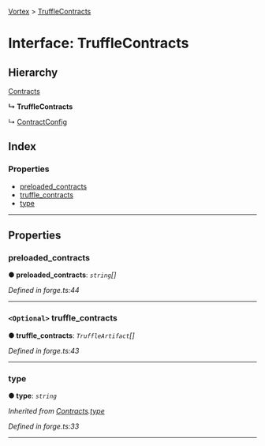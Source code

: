 [Vortex](../README.md) > [TruffleContracts](../interfaces/trufflecontracts.md)

# Interface: TruffleContracts

## Hierarchy

 [Contracts](contracts.md)

**↳ TruffleContracts**

↳  [ContractConfig](contractconfig.md)

## Index

### Properties

* [preloaded_contracts](trufflecontracts.md#preloaded_contracts)
* [truffle_contracts](trufflecontracts.md#truffle_contracts)
* [type](trufflecontracts.md#type)

---

## Properties

<a id="preloaded_contracts"></a>

###  preloaded_contracts

**● preloaded_contracts**: *`string`[]*

*Defined in forge.ts:44*

___
<a id="truffle_contracts"></a>

### `<Optional>` truffle_contracts

**● truffle_contracts**: *`TruffleArtifact`[]*

*Defined in forge.ts:43*

___
<a id="type"></a>

###  type

**● type**: *`string`*

*Inherited from [Contracts](contracts.md).[type](contracts.md#type)*

*Defined in forge.ts:33*

___

